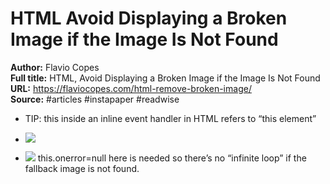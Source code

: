 # HTML  Avoid Displaying a Broken Image if the Image Is Not Found

**Author:** Flavio Copes  
**Full title:** HTML, Avoid Displaying a Broken Image if the Image Is Not Found  
**URL:** https://flaviocopes.com/html-remove-broken-image/  
**Source:** #articles #instapaper #readwise

- TIP: this inside an inline event handler in HTML refers to “this element” 
   
- <img src="/{{$bookname}}.png" 
  onerror="this.remove()" 
  /> 
   
- <img src="/{{$bookname}}.png" 
  onerror="this.onerror=null; this.src='fallback.png'" 
  />
  this.onerror=null here is needed so there’s no “infinite loop” if the fallback image is not found. 
   
